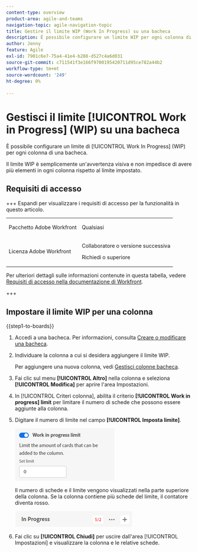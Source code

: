 ```yaml
---
content-type: overview
product-area: agile-and-teams
navigation-topic: agile-navigation-topic
title: Gestire il limite WIP (Work In Progress) su una bacheca
description: È possibile configurare un limite WIP per ogni colonna di una bacheca.
author: Jenny
feature: Agile
exl-id: 7901c6e7-75a4-41e4-b288-d527c4a6d031
source-git-commit: c711541f3e166f9700195420711d95ce782a44b2
workflow-type: tm+mt
source-wordcount: '249'
ht-degree: 0%

---
```


# Gestisci il limite [!UICONTROL Work in Progress] (WIP) su una bacheca

È possibile configurare un limite di [!UICONTROL Work In Progress] (WIP) per ogni colonna di una bacheca.

Il limite WIP è semplicemente un&#39;avvertenza visiva e non impedisce di avere più elementi in ogni colonna rispetto al limite impostato.

## Requisiti di accesso

+++ Espandi per visualizzare i requisiti di accesso per la funzionalità in questo articolo.

<table style="table-layout:auto"> 
 <col> 
 <col> 
 <tbody> 
  <tr> 
   <td role="rowheader">Pacchetto Adobe Workfront</td> 
   <td> <p>Qualsiasi</p> </td> 
  </tr> 
  <tr> 
   <td role="rowheader">Licenza Adobe Workfront</td> 
   <td> 
   <p>Collaboratore o versione successiva</p> 
   <p>Richiedi o superiore</p>
   </td> 
  </tr> 
 </tbody> 
</table>

Per ulteriori dettagli sulle informazioni contenute in questa tabella, vedere [Requisiti di accesso nella documentazione di Workfront](/help/quicksilver/administration-and-setup/add-users/access-levels-and-object-permissions/access-level-requirements-in-documentation.md).

+++

## Impostare il limite WIP per una colonna

{{step1-to-boards}}

1. Accedi a una bacheca. Per informazioni, consulta [Creare o modificare una bacheca](../../agile/get-started-with-boards/create-edit-board.md).
1. Individuare la colonna a cui si desidera aggiungere il limite WIP.

   Per aggiungere una nuova colonna, vedi [Gestisci colonne bacheca](/help/quicksilver/agile/get-started-with-boards/manage-board-columns.md).

1. Fai clic sul menu **[!UICONTROL Altro]** nella colonna e seleziona **[!UICONTROL Modifica]** per aprire l&#39;area Impostazioni.
1. In [!UICONTROL Criteri colonna], abilita il criterio **[!UICONTROL Work in progress] limit** per limitare il numero di schede che possono essere aggiunte alla colonna.
1. Digitare il numero di limite nel campo **[!UICONTROL Imposta limite]**.

   ![Limite WIP per colonna](assets/boards-wip-limit-in-column.png)

   Il numero di schede e il limite vengono visualizzati nella parte superiore della colonna. Se la colonna contiene più schede del limite, il contatore diventa rosso.

   ![Contatore limite WIP](assets/boards-wip-limit-counter.png)

1. Fai clic su **[!UICONTROL Chiudi]** per uscire dall&#39;area [!UICONTROL Impostazioni] e visualizzare la colonna e le relative schede.
